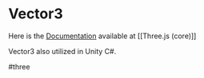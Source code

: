 # Vector3

Here is the [Documentation](https://threejs.org/docs/#api/en/math/Vector3) available at  [[Three.js (core)]]

Vector3 also utilized in Unity C#. 


#three